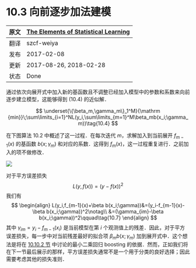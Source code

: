 # 10.3 向前逐步加法建模

| 原文   | [The Elements of Statistical Learning](https://web.stanford.edu/~hastie/ElemStatLearn/printings/ESLII_print12.pdf#page=361) |
| ---- | ---------------------------------------- |
| 翻译   | szcf-weiya                               |
| 发布 | 2017-02-08 |
| 更新   | 2017-08-26, 2018-02-28                               |
| 状态 | Done|

通过依次向展开式中加入新的基函数且不调整已经加入模型中的参数和系数来向前逐步建立模型，这能够得到 (10.4) 的近似解．

$$
\underset{\{\beta_m,\gamma_m\}_1^M}{\mathrm {min}}\;\sum\limits_{i=1}^NL(y_i,\sum\limits_{m=1}^M\beta_mb(x_i;\gamma_m))\tag{10.4}
$$

在下图算法 10.2 中概述了这一过程．在每次迭代 $m$，求解加入到当前展开 $f_{m-1}(x)$ 的基函数 $b(x;\gamma_m)$ 和对应的系数．这得到 $f_m(x)$，这一过程重复进行．之前加入的项不做修改．

![](../img/10/alg10.2.png)

对于平方误差损失
$$
L(y,f(x))=(y-f(x))^2\tag{10.6}
$$
我们有
$$
\begin{align}
L(y_i,f_{m-1}(x)+\beta b(x_i;\gamma))&=(y_i-f_{m-1}(x)-\beta b(x_i;\gamma))^2\notag\\
&=(\gamma_{im}-\beta b(x_i;\gamma))^2\qquad\tag{10.7}
\end{align}
$$
其中 $\gamma_{im}=y_i-f_{m-1}(x_i)$ 是当前模型在第 $i$ 个观测值上的残差．因此，对于平方误差损失，每一步中对当前残差最好的拟合项 $\beta_m b(x;\gamma_m)$ 加到展开式中．这个想法是将在 [10.10.2 节](10.10-Numerical-Optimization-via-Gradient-Boosting/index.html) 中讨论的最小二乘回归 boosting 的依据．然而，正如我们将在下一节最后展示的那样，平方误差损失通常不是一个用于分类的良好选择；因此需要考虑其他的损失准则．
